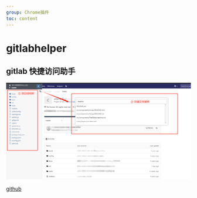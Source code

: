 ```yaml
---
group: Chrome插件
toc: content
---
```


# gitlabhelper

## gitlab 快捷访问助手

![gitlabhelper](./images/gitlabtree.png)

[github](https://github.com/torrentjiang/gitlabhelper)
